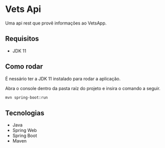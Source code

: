 # Vets Api

Uma api rest que provê informações ao VetsApp.

## Requisitos
- JDK 11

## Como rodar
É nessário ter a JDK 11 instalado para rodar a aplicação.

Abra o console dentro da pasta raíz do projeto e insira o comando a seguir.

```bash
mvn spring-boot:run
 ```

## Tecnologias
- Java
- Spring Web
- Spring Boot
- Maven
